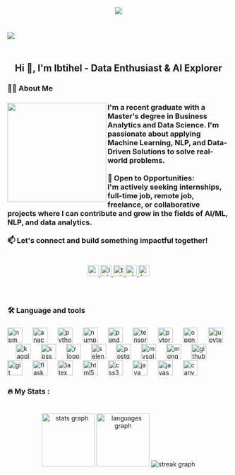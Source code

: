 <div align="center">
  <img weight="220" src="https://i.postimg.cc/HxRFRmVP/Copy-of-Navy-Blue-Geometric-Technology-Linked-In-Banner.png"  />
</div>

###

<br clear="both">

<img align="left" src="https://visitor-badge.laobi.icu/badge?page_id=ibtihel-dhaouadi.ibtihel-dhaouadi&"  />

###

<br clear="both">

<h2 align="center">Hi 👋, I'm Ibtihel - Data Enthusiast & AI Explorer</h2>

###

<h3 align="left">👩‍💻  About Me</h3>

###

<img align="left" height="224" src="https://i.postimg.cc/Qxpv4Rs0/Chat-GPT-Image-30-mai-2025-01-08-54-removebg-preview.png"  />

###

<h3 align="left">I'm a recent graduate with a Master's degree in Business Analytics and Data Science. I'm passionate about applying Machine Learning, NLP, and Data-Driven Solutions to solve real-world problems.<br><br>🤝 Open to Opportunities:<br>I'm actively seeking internships, full-time job, remote job, freelance, or collaborative projects where I can contribute and grow in the fields of AI/ML, NLP, and data analytics.<br><br>📫 Let's connect and build something impactful together!</h3>

###

<br clear="both">

<div align="center">
  <a href="mailto:ibtihel.dhaouadi98@gmail.com" target="_blank">
    <img src="https://img.shields.io/static/v1?message=Gmail&logo=gmail&label=&color=D14836&logoColor=white&labelColor=&style=for-the-badge" height="25" alt="gmail logo"  />
  </a>
  <a href="https://www.linkedin.com/in/ibtihel-dhaouadi/" target="_blank">
    <img src="https://img.shields.io/static/v1?message=LinkedIn&logo=linkedin&label=in&color=0077B5&logoColor=white&labelColor=0077B5&style=for-the-badge" height="25" alt="linkedin logo"  />
  </a>
  <a href="https://www.kaggle.com/dhaouadiibtihel98" target="_blank">
    <img src="https://img.shields.io/static/v1?message=kaggle&logo=twitter&label=K&color=1DA1F2&logoColor=white&labelColor=1DA1F2&style=for-the-badge" height="25" alt="twitter logo"  />
  </a>
  <a href="https://wa.me/+21692264106" target="_blank">
    <img src="https://img.shields.io/static/v1?message=Whatsapp&logo=whatsapp&label=&color=25D366&logoColor=white&labelColor=&style=for-the-badge" height="25" alt="whatsapp logo"  />
  </a>
  <a href="https://ibtiheldhaouadi.wixsite.com/home/en" target="_blank">
    <img src="https://img.shields.io/static/v1?message=Portfolio&logo=ko-fi&label=&color=F16061&logoColor=white&labelColor=&style=for-the-badge" height="25" alt="ko-fi logo"  />
  </a>
</div>

###

<br clear="both">

<h3 align="left">🛠 Language and tools</h3>

###

<div align="left">
  <img src="https://cdn.jsdelivr.net/gh/devicons/devicon/icons/npm/npm-original-wordmark.svg" height="34" alt="npm logo"  />
  <img width="15" />
  <img src="https://cdn.jsdelivr.net/gh/devicons/devicon/icons/anaconda/anaconda-original.svg" height="34" alt="anaconda logo"  />
  <img width="15" />
  <img src="https://skillicons.dev/icons?i=py" height="34" alt="python logo"  />
  <img width="15" />
  <img src="https://cdn.jsdelivr.net/gh/devicons/devicon/icons/numpy/numpy-original.svg" height="34" alt="numpy logo"  />
  <img width="15" />
  <img src="https://cdn.jsdelivr.net/gh/devicons/devicon/icons/pandas/pandas-original.svg" height="34" alt="pandas logo"  />
  <img width="15" />
  <img src="https://cdn.jsdelivr.net/gh/devicons/devicon/icons/tensorflow/tensorflow-original.svg" height="34" alt="tensorflow logo"  />
  <img width="15" />
  <img src="https://cdn.jsdelivr.net/gh/devicons/devicon/icons/pytorch/pytorch-original.svg" height="34" alt="pytorch logo"  />
  <img width="15" />
  <img src="https://cdn.jsdelivr.net/gh/devicons/devicon/icons/opencv/opencv-original.svg" height="34" alt="opencv logo"  />
  <img width="15" />
  <img src="https://cdn.jsdelivr.net/gh/devicons/devicon/icons/jupyter/jupyter-original.svg" height="34" alt="jupyter logo"  />
  <img width="15" />
  <img src="https://cdn.jsdelivr.net/gh/devicons/devicon/icons/kaggle/kaggle-original.svg" height="34" alt="kaggle logo"  />
  <img width="15" />
  <img src="https://cdn.jsdelivr.net/gh/devicons/devicon/icons/spss/spss-original.svg" height="34" alt="spss logo"  />
  <img width="15" />
  <img src="https://cdn.jsdelivr.net/gh/devicons/devicon/icons/r/r-original.svg" height="34" alt="r logo"  />
  <img width="15" />
  <img src="https://cdn.jsdelivr.net/gh/devicons/devicon/icons/selenium/selenium-original.svg" height="34" alt="selenium logo"  />
  <img width="15" />
  <img src="https://cdn.jsdelivr.net/gh/devicons/devicon/icons/postgresql/postgresql-original.svg" height="34" alt="postgresql logo"  />
  <img width="15" />
  <img src="https://cdn.jsdelivr.net/gh/devicons/devicon/icons/mysql/mysql-original.svg" height="34" alt="mysql logo"  />
  <img width="15" />
  <img src="https://cdn.jsdelivr.net/gh/devicons/devicon/icons/mongodb/mongodb-original.svg" height="34" alt="mongodb logo"  />
  <img width="15" />
  <img src="https://cdn.jsdelivr.net/gh/devicons/devicon/icons/github/github-original.svg" height="34" alt="github logo"  />
  <img width="15" />
  <img src="https://cdn.jsdelivr.net/gh/devicons/devicon/icons/git/git-original.svg" height="34" alt="git logo"  />
  <img width="15" />
  <img src="https://cdn.jsdelivr.net/gh/devicons/devicon/icons/flask/flask-original.svg" height="34" alt="flask logo"  />
  <img width="15" />
  <img src="https://cdn.jsdelivr.net/gh/devicons/devicon/icons/latex/latex-original.svg" height="34" alt="latex logo"  />
  <img width="15" />
  <img src="https://cdn.jsdelivr.net/gh/devicons/devicon/icons/html5/html5-original.svg" height="34" alt="html5 logo"  />
  <img width="15" />
  <img src="https://cdn.jsdelivr.net/gh/devicons/devicon/icons/css3/css3-original.svg" height="34" alt="css3 logo"  />
  <img width="15" />
  <img src="https://cdn.jsdelivr.net/gh/devicons/devicon/icons/java/java-original.svg" height="34" alt="java logo"  />
  <img width="15" />
  <img src="https://cdn.jsdelivr.net/gh/devicons/devicon/icons/javascript/javascript-original.svg" height="34" alt="javascript logo"  />
  <img width="15" />
  <img src="https://cdn.jsdelivr.net/gh/devicons/devicon/icons/canva/canva-original.svg" height="34" alt="canva logo"  />
</div>

###

<h3 align="left">🔥   My Stats :</h3>

###

<br clear="both">

<div align="center">
  <img src="https://github-readme-stats.vercel.app/api?username=ibtihel-dhaouadi&hide_title=false&hide_rank=false&show_icons=true&include_all_commits=true&count_private=true&disable_animations=false&theme=radical&locale=en&hide_border=true&order=1" height="120" alt="stats graph"  />
  <img src="https://github-readme-stats.vercel.app/api/top-langs?username=ibtihel-dhaouadi&locale=en&hide_title=false&layout=compact&card_width=320&langs_count=5&theme=radical&hide_border=true&order=2" height="120" alt="languages graph"  />
  <img src="https://streak-stats.demolab.com?user=ibtihel-dhaouadi&locale=en&mode=daily&theme=radical&hide_border=true&border_radius=5&order=3" weight="220" alt="streak graph"  />
</div>

###

